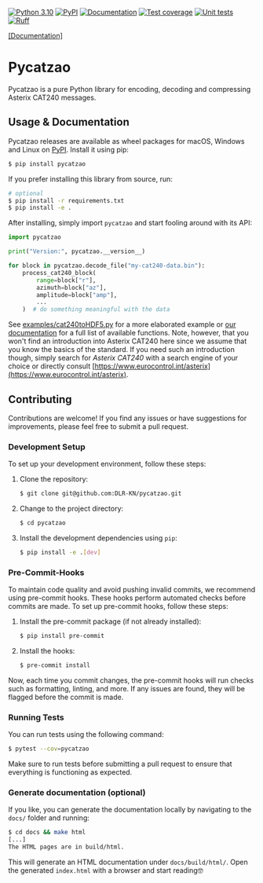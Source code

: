 [![Python 3.10](https://img.shields.io/badge/python-3.10-blue.svg)](https://www.python.org/downloads/release/python-3100/)
[![PyPI](https://img.shields.io/pypi/v/pycatzao)](https://pypi.org/project/pycatzao/)
[![Documentation](https://github.com/DLR-KN/pycatzao/actions/workflows/deploy_docs.yml/badge.svg)](https://DLR-KN.github.io/pycatzao/)
[![Test coverage](https://codecov.io/gh/DLR-KN/pycatzao/graph/badge.svg?token=LJZ8G0DCHS)](https://codecov.io/gh/DLR-KN/pycatzao)
[![Unit tests](https://github.com/DLR-KN/pycatzao/actions/workflows/run_tests.yml/badge.svg)](https://codecov.io/gh/DLR-KN/pycatzao)
[![Ruff](https://img.shields.io/endpoint?url=https://raw.githubusercontent.com/astral-sh/ruff/main/assets/badge/v2.json)](https://github.com/astral-sh/ruff)

[[Documentation]](https://DLR-KN.github.io/pycatzao/)

# Pycatzao

Pycatzao is a pure Python library for encoding, decoding and compressing Asterix CAT240 messages.

## Usage & Documentation

Pycatzao releases are available as wheel packages for macOS, Windows and Linux on [PyPI](https://pypi.org/project/pycatzao/).
Install it using pip:
```bash
$ pip install pycatzao
```

If you prefer installing this library from source, run:
```bash
# optional
$ pip install -r requirements.txt
$ pip install -e .
```

After installing, simply import `pycatzao` and start fooling around with its API:

```python
import pycatzao

print("Version:", pycatzao.__version__)

for block in pycatzao.decode_file("my-cat240-data.bin"):
    process_cat240_block(
        range=block["r"],
        azimuth=block["az"],
        amplitude=block["amp"],
        ...
    )  # do something meaningful with the data
```

See [examples/cat240toHDF5.py](https://github.com/DLR-KN/pycatzao/blob/main/examples/cat240toHDF5.py) for a more elaborated example or [our documentation](https://DLR-KN.github.io/pycatzao) for a full list of available functions. Note, however, that you won't find an introduction into Asterix CAT240 here since we assume that you know the basics of the standard. If you need such an introduction though, simply search for _Asterix CAT240_ with a search engine of your choice or directly consult [https://www.eurocontrol.int/asterix](https://www.eurocontrol.int/asterix).

## Contributing

Contributions are welcome! If you find any issues or have suggestions for improvements, please feel free to submit a pull request.

### Development Setup
To set up your development environment, follow these steps:

1. Clone the repository:
   ```bash
   $ git clone git@github.com:DLR-KN/pycatzao.git
   ```

2. Change to the project directory:
   ```bash
   $ cd pycatzao
   ```

3. Install the development dependencies using `pip`:
   ```bash
   $ pip install -e .[dev]
   ```

### Pre-Commit-Hooks
To maintain code quality and avoid pushing invalid commits, we recommend using pre-commit hooks. These hooks perform automated checks before commits are made. To set up pre-commit hooks, follow these steps:

1. Install the pre-commit package (if not already installed):
   ```bash
   $ pip install pre-commit
   ```

2. Install the hooks:
   ```bash
   $ pre-commit install
   ```

Now, each time you commit changes, the pre-commit hooks will run checks such as formatting, linting, and more. If any issues are found, they will be flagged before the commit is made.

### Running Tests
You can run tests using the following command:
```bash
$ pytest --cov=pycatzao
```

Make sure to run tests before submitting a pull request to ensure that everything is functioning as expected.

### Generate documentation (optional)
If you like, you can generate the documentation locally by navigating to the `docs/` folder and running:
```bash
$ cd docs && make html
[...]
The HTML pages are in build/html.
```
This will generate an HTML documentation under `docs/build/html/`. Open the generated `index.html` with a browser and start reading🤓 
